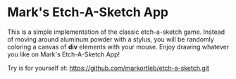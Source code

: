 # Mark's Etch-A-Sketch App

This is a simple implementation of the classic etch-a-sketch game. Instead
of moving around aluminum powder with a stylus, you will be randomly coloring a 
canvas of **div** elements with your mouse. Enjoy drawing whatever you like on Mark's
Etch-A-Sketch App!

Try is for yourself at: https://github.com/markortleb/etch-a-sketch.git
